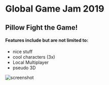 Global Game Jam 2019
===========================

Pillow Fight the Game!
---------------------------

#### Features include but are not limited to:
- nice stuff
- cool characters (3x)
- Local Multiplayer
- pseudo 3D

![screenshot](screenshot)
